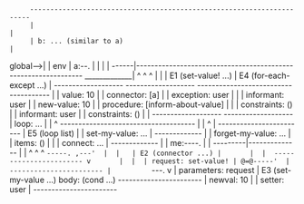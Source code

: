          ----------------------------------------------------------------------
         |                                                                    |
         | b: ... (similar to a)                                              |
global-->|                                                                    |
env      | a:--.                                                              |
         |     |                                                              |
         ------|---------------------------------------------------------------
  _____________| ^         ^                      ^
  |              |         | E1 (set-value! ...)  | E4 (for-each-except ...)
  |  -------------------  -------------------  -------------------------------------
  |  | value: 10       |  | connector: [a]  |  | exception:   user                 |
  |  | informant: user |  | new-value: 10   |  | procedure:   [inform-about-value] |
  |  | constraints: () |  | informant: user |  | constraints: ()                   |
  |  -------------------  -------------------  | loop: ...                         |
  |              ^                             -------------------------------------
  |              |                                ^
  |  ------------------------                     | E5 (loop list)
  |  | set-my-value: ...    |                  -------------
  |  | forget-my-value: ... |                  | items: () |
  |  | connect: ...         |                  -------------
  |  | me:----.             |
  |  ---------|--------------
  |           |  ^  ^   ^
  `-----. ,---'  |  |   | E2 (connector ...)
         |       |  |  -----------------------
         v       |  |  | request: set-value! |
         @=@-----'  |  -----------------------
         |          `---.
         v              |
parameters: request     | E3 (set-my-value ...)
body: (cond ...)       -----------------------
                       | newval: 10          |
                       | setter: user        |
                       -----------------------